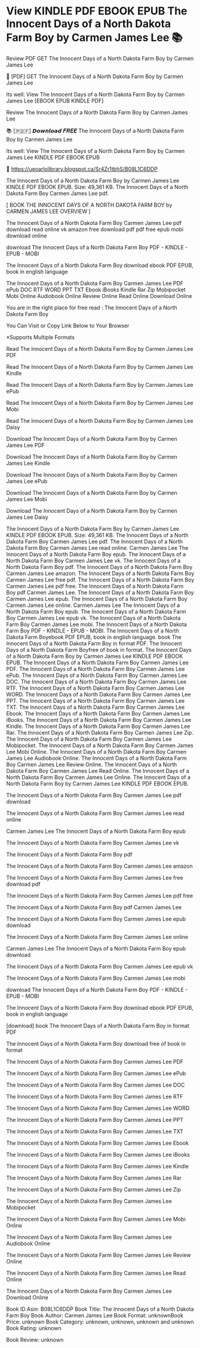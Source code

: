 # View KINDLE PDF EBOOK EPUB The Innocent Days of a North Dakota Farm Boy by  Carmen James Lee 📚
Review PDF GET The Innocent Days of a North Dakota Farm Boy by Carmen James Lee

📕 [PDF] GET The Innocent Days of a North Dakota Farm Boy by Carmen James Lee

Its well: View The Innocent Days of a North Dakota Farm Boy by Carmen James Lee [EBOOK EPUB KINDLE PDF]


Review The Innocent Days of a North Dakota Farm Boy by Carmen James Lee

📚 [​🇵​​🇩​​🇫​] 𝘿𝙤𝙬𝙣𝙡𝙤𝙖𝙙 𝑭𝑹𝑬𝑬 The Innocent Days of a North Dakota Farm Boy by Carmen James Lee

Its well: View The Innocent Days of a North Dakota Farm Boy by Carmen James Lee KINDLE PDF EBOOK EPUB



🌟 https://ueoarlolibrary.blogspot.ca/Sr4Zr1tbhS/B08L1C6DDP



The Innocent Days of a North Dakota Farm Boy by Carmen James Lee KINDLE PDF EBOOK EPUB. Size: 49,361 KB. The Innocent Days of a North Dakota Farm Boy Carmen James Lee pdf.

[ BOOK THE INNOCENT DAYS OF A NORTH DAKOTA FARM BOY by CARMEN JAMES LEE OVERVIEW ]

The Innocent Days of a North Dakota Farm Boy Carmen James Lee pdf download read online vk amazon free download pdf pdf free epub mobi download online

download The Innocent Days of a North Dakota Farm Boy PDF - KINDLE - EPUB - MOBI

The Innocent Days of a North Dakota Farm Boy download ebook PDF EPUB, book in english language

The Innocent Days of a North Dakota Farm Boy Carmen James Lee PDF ePub DOC RTF WORD PPT TXT Ebook iBooks Kindle Rar Zip Mobipocket Mobi Online Audiobook Online Review Online Read Online Download Online

You are in the right place for free read : The Innocent Days of a North Dakota Farm Boy

You Can Visit or Copy Link Below to Your Browser

*Supports Multiple Formats

Read The Innocent Days of a North Dakota Farm Boy by Carmen James Lee PDF

Read The Innocent Days of a North Dakota Farm Boy by Carmen James Lee Kindle

Read The Innocent Days of a North Dakota Farm Boy by Carmen James Lee ePub

Read The Innocent Days of a North Dakota Farm Boy by Carmen James Lee Mobi

Read The Innocent Days of a North Dakota Farm Boy by Carmen James Lee Daisy

Download The Innocent Days of a North Dakota Farm Boy by Carmen James Lee PDF

Download The Innocent Days of a North Dakota Farm Boy by Carmen James Lee Kindle

Download The Innocent Days of a North Dakota Farm Boy by Carmen James Lee ePub

Download The Innocent Days of a North Dakota Farm Boy by Carmen James Lee Mobi

Download The Innocent Days of a North Dakota Farm Boy by Carmen James Lee Daisy

The Innocent Days of a North Dakota Farm Boy by Carmen James Lee KINDLE PDF EBOOK EPUB. Size: 49,361 KB. The Innocent Days of a North Dakota Farm Boy Carmen James Lee pdf. The Innocent Days of a North Dakota Farm Boy Carmen James Lee read online. Carmen James Lee The Innocent Days of a North Dakota Farm Boy epub. The Innocent Days of a North Dakota Farm Boy Carmen James Lee vk. The Innocent Days of a North Dakota Farm Boy pdf. The Innocent Days of a North Dakota Farm Boy Carmen James Lee amazon. The Innocent Days of a North Dakota Farm Boy Carmen James Lee free pdf. The Innocent Days of a North Dakota Farm Boy Carmen James Lee pdf free. The Innocent Days of a North Dakota Farm Boy pdf Carmen James Lee. The Innocent Days of a North Dakota Farm Boy Carmen James Lee epub. The Innocent Days of a North Dakota Farm Boy Carmen James Lee online. Carmen James Lee The Innocent Days of a North Dakota Farm Boy epub. The Innocent Days of a North Dakota Farm Boy Carmen James Lee epub vk. The Innocent Days of a North Dakota Farm Boy Carmen James Lee mobi. The Innocent Days of a North Dakota Farm Boy PDF - KINDLE - EPUB - MOBI. The Innocent Days of a North Dakota Farm Boyebook PDF EPUB, book in english language. book The Innocent Days of a North Dakota Farm Boy in format PDF. The Innocent Days of a North Dakota Farm Boyfree of book in format. The Innocent Days of a North Dakota Farm Boy by Carmen James Lee KINDLE PDF EBOOK EPUB. The Innocent Days of a North Dakota Farm Boy Carmen James Lee PDF. The Innocent Days of a North Dakota Farm Boy Carmen James Lee ePub. The Innocent Days of a North Dakota Farm Boy Carmen James Lee DOC. The Innocent Days of a North Dakota Farm Boy Carmen James Lee RTF. The Innocent Days of a North Dakota Farm Boy Carmen James Lee WORD. The Innocent Days of a North Dakota Farm Boy Carmen James Lee PPT. The Innocent Days of a North Dakota Farm Boy Carmen James Lee TXT. The Innocent Days of a North Dakota Farm Boy Carmen James Lee Ebook. The Innocent Days of a North Dakota Farm Boy Carmen James Lee iBooks. The Innocent Days of a North Dakota Farm Boy Carmen James Lee Kindle. The Innocent Days of a North Dakota Farm Boy Carmen James Lee Rar. The Innocent Days of a North Dakota Farm Boy Carmen James Lee Zip. The Innocent Days of a North Dakota Farm Boy Carmen James Lee Mobipocket. The Innocent Days of a North Dakota Farm Boy Carmen James Lee Mobi Online. The Innocent Days of a North Dakota Farm Boy Carmen James Lee Audiobook Online. The Innocent Days of a North Dakota Farm Boy Carmen James Lee Review Online. The Innocent Days of a North Dakota Farm Boy Carmen James Lee Read Online. The Innocent Days of a North Dakota Farm Boy Carmen James Lee Online. The Innocent Days of a North Dakota Farm Boy by Carmen James Lee KINDLE PDF EBOOK EPUB.

The Innocent Days of a North Dakota Farm Boy Carmen James Lee pdf download

The Innocent Days of a North Dakota Farm Boy Carmen James Lee read online

Carmen James Lee The Innocent Days of a North Dakota Farm Boy epub

The Innocent Days of a North Dakota Farm Boy Carmen James Lee vk

The Innocent Days of a North Dakota Farm Boy pdf

The Innocent Days of a North Dakota Farm Boy Carmen James Lee amazon

The Innocent Days of a North Dakota Farm Boy Carmen James Lee free download pdf

The Innocent Days of a North Dakota Farm Boy Carmen James Lee pdf free

The Innocent Days of a North Dakota Farm Boy pdf Carmen James Lee

The Innocent Days of a North Dakota Farm Boy Carmen James Lee epub download

The Innocent Days of a North Dakota Farm Boy Carmen James Lee online

Carmen James Lee The Innocent Days of a North Dakota Farm Boy epub download

The Innocent Days of a North Dakota Farm Boy Carmen James Lee epub vk

The Innocent Days of a North Dakota Farm Boy Carmen James Lee mobi

download The Innocent Days of a North Dakota Farm Boy PDF - KINDLE - EPUB - MOBI

The Innocent Days of a North Dakota Farm Boy download ebook PDF EPUB, book in english language

[download] book The Innocent Days of a North Dakota Farm Boy in format PDF

The Innocent Days of a North Dakota Farm Boy download free of book in format

The Innocent Days of a North Dakota Farm Boy Carmen James Lee PDF

The Innocent Days of a North Dakota Farm Boy Carmen James Lee ePub

The Innocent Days of a North Dakota Farm Boy Carmen James Lee DOC

The Innocent Days of a North Dakota Farm Boy Carmen James Lee RTF

The Innocent Days of a North Dakota Farm Boy Carmen James Lee WORD

The Innocent Days of a North Dakota Farm Boy Carmen James Lee PPT

The Innocent Days of a North Dakota Farm Boy Carmen James Lee TXT

The Innocent Days of a North Dakota Farm Boy Carmen James Lee Ebook

The Innocent Days of a North Dakota Farm Boy Carmen James Lee iBooks

The Innocent Days of a North Dakota Farm Boy Carmen James Lee Kindle

The Innocent Days of a North Dakota Farm Boy Carmen James Lee Rar

The Innocent Days of a North Dakota Farm Boy Carmen James Lee Zip

The Innocent Days of a North Dakota Farm Boy Carmen James Lee Mobipocket

The Innocent Days of a North Dakota Farm Boy Carmen James Lee Mobi Online

The Innocent Days of a North Dakota Farm Boy Carmen James Lee Audiobook Online

The Innocent Days of a North Dakota Farm Boy Carmen James Lee Review Online

The Innocent Days of a North Dakota Farm Boy Carmen James Lee Read Online

The Innocent Days of a North Dakota Farm Boy Carmen James Lee Download Online

Book ID Asin: B08L1C6DDP
Book Title: The Innocent Days of a North Dakota Farm Boy
Book Author: Carmen James Lee
Book Format: unknownBook Price: unknown
Book Category: unknown, unknown, unknown and unknown
Book Rating: unknown

Book Review: unknown
